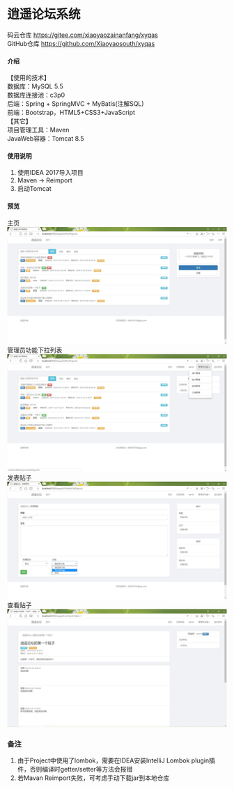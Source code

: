 # 逍遥论坛系统

码云仓库
https://gitee.com/xiaoyaozainanfang/xyqas
<br>
GitHub仓库
https://github.com/Xiaoyaosouth/xyqas

#### 介绍
【使用的技术】<br>
数据库：MySQL 5.5<br>
数据库连接池：c3p0<br>
后端：Spring + SpringMVC + MyBatis(注解SQL)<br>
前端：Bootstrap，HTML5+CSS3+JavaScript<br>
【其它】<br>
项目管理工具：Maven<br>
JavaWeb容器：Tomcat 8.5

#### 使用说明

1.  使用IDEA 2017导入项目
2.  Maven -> Reimport
3.  启动Tomcat

#### 预览

主页<br>
![](/preview/主页.jpg)
管理员功能下拉列表<br>
![](/preview/管理员功能下拉列表.jpg)
发表贴子<br>
![](/preview/发表贴子.jpg)
查看贴子<br>
![](/preview/查看贴子.jpg)

### 备注

1.  由于Project中使用了lombok，需要在IDEA安装IntelliJ Lombok plugin插件，否则编译时getter/setter等方法会报错<br>
2.  若Mavan Reimport失败，可考虑手动下载jar到本地仓库<br>
